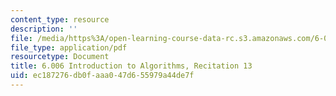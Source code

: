 ```yaml
---
content_type: resource
description: ''
file: /media/https%3A/open-learning-course-data-rc.s3.amazonaws.com/6-006-introduction-to-algorithms-spring-2020/ec187276db0faaa047d655979a44de7f_MIT6_006S20_r13.pdf
file_type: application/pdf
resourcetype: Document
title: 6.006 Introduction to Algorithms, Recitation 13
uid: ec187276-db0f-aaa0-47d6-55979a44de7f
---
```

